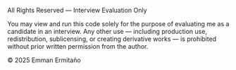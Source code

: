All Rights Reserved — Interview Evaluation Only

You may view and run this code solely for the purpose of evaluating me as a candidate in an interview.
Any other use — including production use, redistribution, sublicensing, or creating derivative works — is prohibited 
without prior written permission from the author.

© 2025 Emman Ermitaño
